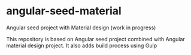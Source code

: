 # angular-seed-material
Angular seed project with Material design (work in progress)

This repository is based on Angular seed project combined with Angular material design project. It also adds build process using Gulp
